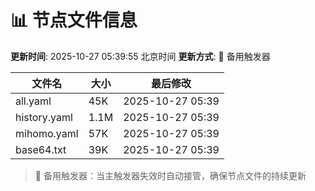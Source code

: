 # 📊 节点文件信息

**更新时间**: 2025-10-27 05:39:55 北京时间
**更新方式**: 🔄 备用触发器

| 文件名 | 大小 | 最后修改 |
|--------|------|----------|
| all.yaml | 45K | 2025-10-27 05:39 |
| history.yaml | 1.1M | 2025-10-27 05:39 |
| mihomo.yaml | 57K | 2025-10-27 05:39 |
| base64.txt | 39K | 2025-10-27 05:39 |

> 🔄 备用触发器：当主触发器失效时自动接管，确保节点文件的持续更新
